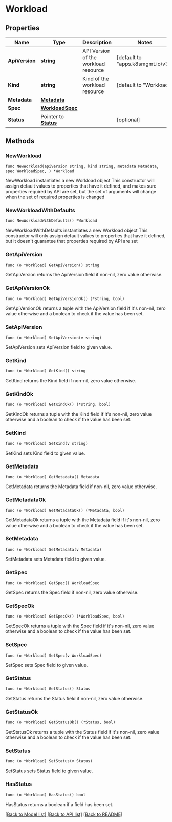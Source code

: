 # Workload

## Properties

Name | Type | Description | Notes
------------ | ------------- | ------------- | -------------
**ApiVersion** | **string** | API Version of the workload resource | [default to "apps.k8smgmt.io/v3"]
**Kind** | **string** | Kind of the workload resource | [default to "Workload"]
**Metadata** | [**Metadata**](Metadata.md) |  | 
**Spec** | [**WorkloadSpec**](WorkloadSpec.md) |  | 
**Status** | Pointer to [**Status**](Status.md) |  | [optional] 

## Methods

### NewWorkload

`func NewWorkload(apiVersion string, kind string, metadata Metadata, spec WorkloadSpec, ) *Workload`

NewWorkload instantiates a new Workload object
This constructor will assign default values to properties that have it defined,
and makes sure properties required by API are set, but the set of arguments
will change when the set of required properties is changed

### NewWorkloadWithDefaults

`func NewWorkloadWithDefaults() *Workload`

NewWorkloadWithDefaults instantiates a new Workload object
This constructor will only assign default values to properties that have it defined,
but it doesn't guarantee that properties required by API are set

### GetApiVersion

`func (o *Workload) GetApiVersion() string`

GetApiVersion returns the ApiVersion field if non-nil, zero value otherwise.

### GetApiVersionOk

`func (o *Workload) GetApiVersionOk() (*string, bool)`

GetApiVersionOk returns a tuple with the ApiVersion field if it's non-nil, zero value otherwise
and a boolean to check if the value has been set.

### SetApiVersion

`func (o *Workload) SetApiVersion(v string)`

SetApiVersion sets ApiVersion field to given value.


### GetKind

`func (o *Workload) GetKind() string`

GetKind returns the Kind field if non-nil, zero value otherwise.

### GetKindOk

`func (o *Workload) GetKindOk() (*string, bool)`

GetKindOk returns a tuple with the Kind field if it's non-nil, zero value otherwise
and a boolean to check if the value has been set.

### SetKind

`func (o *Workload) SetKind(v string)`

SetKind sets Kind field to given value.


### GetMetadata

`func (o *Workload) GetMetadata() Metadata`

GetMetadata returns the Metadata field if non-nil, zero value otherwise.

### GetMetadataOk

`func (o *Workload) GetMetadataOk() (*Metadata, bool)`

GetMetadataOk returns a tuple with the Metadata field if it's non-nil, zero value otherwise
and a boolean to check if the value has been set.

### SetMetadata

`func (o *Workload) SetMetadata(v Metadata)`

SetMetadata sets Metadata field to given value.


### GetSpec

`func (o *Workload) GetSpec() WorkloadSpec`

GetSpec returns the Spec field if non-nil, zero value otherwise.

### GetSpecOk

`func (o *Workload) GetSpecOk() (*WorkloadSpec, bool)`

GetSpecOk returns a tuple with the Spec field if it's non-nil, zero value otherwise
and a boolean to check if the value has been set.

### SetSpec

`func (o *Workload) SetSpec(v WorkloadSpec)`

SetSpec sets Spec field to given value.


### GetStatus

`func (o *Workload) GetStatus() Status`

GetStatus returns the Status field if non-nil, zero value otherwise.

### GetStatusOk

`func (o *Workload) GetStatusOk() (*Status, bool)`

GetStatusOk returns a tuple with the Status field if it's non-nil, zero value otherwise
and a boolean to check if the value has been set.

### SetStatus

`func (o *Workload) SetStatus(v Status)`

SetStatus sets Status field to given value.

### HasStatus

`func (o *Workload) HasStatus() bool`

HasStatus returns a boolean if a field has been set.


[[Back to Model list]](../README.md#documentation-for-models) [[Back to API list]](../README.md#documentation-for-api-endpoints) [[Back to README]](../README.md)


